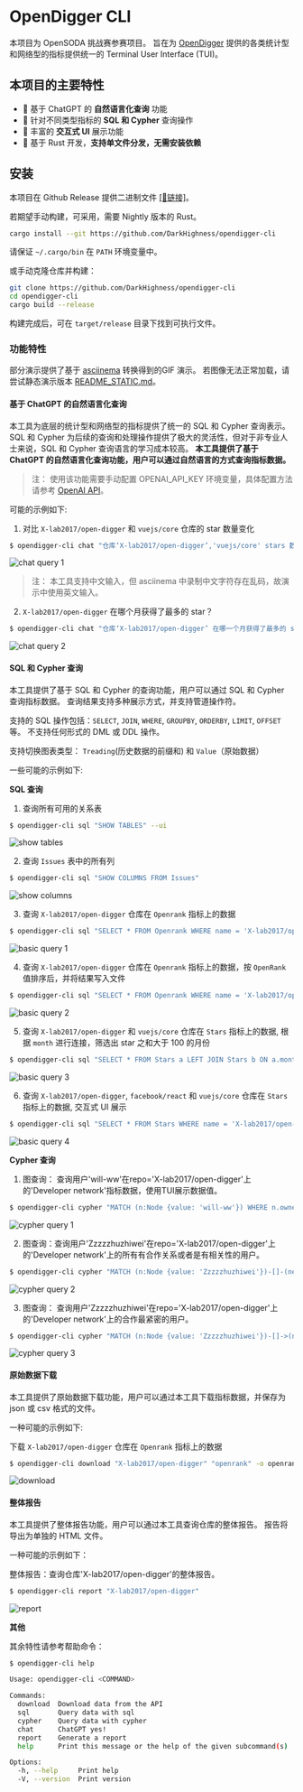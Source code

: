 # OpenDigger CLI

本项目为 OpenSODA 挑战赛参赛项目。 旨在为 [OpenDigger](https://github.com/X-lab2017/open-digger) 提供的各类统计型和网络型的指标提供统一的 Terminal User Interface (TUI)。

## **本项目的主要特性**

* 🚀 基于 ChatGPT 的 **自然语言化查询** 功能
* 🚀 针对不同类型指标的 **SQL 和 Cypher** 查询操作
* 🚀 丰富的 **交互式 UI** 展示功能
* 🚀 基于 Rust 开发，**支持单文件分发，无需安装依赖**

## **安装**

本项目在 Github Release 提供二进制文件 [[🚀链接]](https://github.com/DarkHighness/opendigger-cli/releases/latest)。

若期望手动构建，可采用，需要 Nightly 版本的 Rust。

```bash
cargo install --git https://github.com/DarkHighness/opendigger-cli
```

请保证 `~/.cargo/bin` 在 `PATH` 环境变量中。

或手动克隆仓库并构建：

```bash
git clone https://github.com/DarkHighness/opendigger-cli
cd opendigger-cli
cargo build --release
```

构建完成后，可在 `target/release` 目录下找到可执行文件。

### **功能特性**

部分演示提供了基于 [asciinema](https://asciinema.org/) 转换得到的GIF 演示。 若图像无法正常加载，请尝试静态演示版本 [README_STATIC.md](./README_STATIC.md)。

#### **基于 ChatGPT 的自然语言化查询**

本工具为底层的统计型和网络型的指标提供了统一的 SQL 和 Cypher 查询表示。 SQL 和 Cypher 为后续的查询和处理操作提供了极大的灵活性，但对于非专业人士来说，SQL 和 Cypher 查询语言的学习成本较高。 **本工具提供了基于 ChatGPT 的自然语言化查询功能，用户可以通过自然语言的方式查询指标数据。**

> 注：
>   使用该功能需要手动配置 OPENAI_API_KEY 环境变量，具体配置方法请参考 [OpenAI API](https://platform.openai.com/docs/quickstart)。
> 

可能的示例如下:

1. 对比 `X-lab2017/open-digger` 和 `vuejs/core` 仓库的 star 数量变化

```bash
$ opendigger-cli chat "仓库‘X-lab2017/open-digger’,'vuejs/core' stars 数量的变化, 保留仓库名称" --ui
```

![chat query 1](https://github.com/DarkHighness/opendigger-cli/blob/main/doc/assets/chat_query_1.gif?raw=true)

> 注：
>   本工具支持中文输入，但 asciinema 中录制中文字符存在乱码，故演示中使用英文输入。

2. `X-lab2017/open-digger` 在哪个月获得了最多的 star？

```bash
$ opendigger-cli chat "仓库‘X-lab2017/open-digger’ 在哪一个月获得了最多的 star" --ui
```

![chat query 2](https://github.com/DarkHighness/opendigger-cli/blob/main/doc/assets/chat_query_2.gif?raw=true)

#### **SQL 和 Cypher 查询**

本工具提供了基于 SQL 和 Cypher 的查询功能，用户可以通过 SQL 和 Cypher 查询指标数据。 查询结果支持多种展示方式，并支持管道操作符。 

支持的 SQL 操作包括：`SELECT`, `JOIN`, `WHERE`, `GROUPBY`, `ORDERBY`, `LIMIT`, `OFFSET` 等。 不支持任何形式的 DML 或 DDL 操作。 

支持切换图表类型： `Treading`(历史数据的前缀和) 和 `Value`（原始数据）

一些可能的示例如下:

**SQL 查询**

1. 查询所有可用的关系表

```bash
$ opendigger-cli sql "SHOW TABLES" --ui
```

![show tables](https://github.com/DarkHighness/opendigger-cli/blob/main/doc/assets/sql_query_show_tables.png?raw=true)

2. 查询 `Issues` 表中的所有列

```bash
$ opendigger-cli sql "SHOW COLUMNS FROM Issues"
```

![show columns](https://github.com/DarkHighness/opendigger-cli/blob/main/doc/assets/sql_query_show_columns.png?raw=true)

3. 查询 `X-lab2017/open-digger` 仓库在 `Openrank` 指标上的数据

```bash
$ opendigger-cli sql "SELECT * FROM Openrank WHERE name = 'X-lab2017/open-digger'" --ui
```

![basic query 1](https://github.com/DarkHighness/opendigger-cli/blob/main/doc/assets/basic_query_1.gif?raw=true)

4. 查询 `X-lab2017/open-digger` 仓库在 `Openrank` 指标上的数据，按 `OpenRank` 值排序后，并将结果写入文件

```bash
$ opendigger-cli sql "SELECT * FROM Openrank WHERE name = 'X-lab2017/open-digger'" -o openrank.csv > /dev/null
```

![basic query 2](https://github.com/DarkHighness/opendigger-cli/blob/main/doc/assets/basic_query_2.gif?raw=true)

5. 查询 `X-lab2017/open-digger` 和 `vuejs/core` 仓库在 `Stars` 指标上的数据, 根据 `month` 进行连接，筛选出 star 之和大于 100 的月份

```bash
$ opendigger-cli sql "SELECT * FROM Stars a LEFT JOIN Stars b ON a.month = b.month WHERE a.name = 'X-lab2017/open-digger' AND b.name = 'vuejs/core' AND a.value + b.value > 100" --ui
```

![basic query 3](https://github.com/DarkHighness/opendigger-cli/blob/main/doc/assets/basic_query_3.gif?raw=true)

6. 查询 `X-lab2017/open-digger`, `facebook/react` 和 `vuejs/core` 仓库在 `Stars` 指标上的数据, 交互式 UI 展示

```bash
$ opendigger-cli sql "SELECT * FROM Stars WHERE name = 'X-lab2017/open-digger' OR name = 'facebook/react' OR name = 'vuejs/core'" --ui
```

![basic query 4](https://github.com/DarkHighness/opendigger-cli/blob/main/doc/assets/basic_query_4.gif?raw=true)

**Cypher 查询**

1. 图查询： 查询用户'will-ww'在repo='X-lab2017/open-digger'上的'Developer network'指标数据，使用TUI展示数据值。

```bash
$ opendigger-cli cypher "MATCH (n:Node {value: 'will-ww'}) WHERE n.owner = 'X-lab2017/open-digger' AND n.metric = 'Developer network' RETURN n"
```

![cypher query 1](https://github.com/DarkHighness/opendigger-cli/blob/main/doc/assets/cypher_1.gif?raw=true)

2. 图查询：查询用户'Zzzzzhuzhiwei'在repo='X-lab2017/open-digger'上的'Developer network'上的所有有合作关系或者是有相关性的用户。

```bash
$ opendigger-cli cypher "MATCH (n:Node {value: 'Zzzzzhuzhiwei'})-[]-(neighbor) where n.owner='X-lab2017/open-digger' and n.metric='Developer network' RETURN neighbor"
```

![cypher query 2](https://github.com/DarkHighness/opendigger-cli/blob/main/doc/assets/cypher_2.gif?raw=true)

3. 图查询： 查询用户'Zzzzzhuzhiwei'在repo='X-lab2017/open-digger'上的'Developer network'上的合作最紧密的用户。

```bash
$ opendigger-cli cypher "MATCH (n:Node {value: 'Zzzzzhuzhiwei'})-[]->(neighbor) WHERE n.owner='X-lab2017/open-digger' and n.metric='Developer network' WITH neighbor ORDER BY neighbor.metric DESC LIMIT 1 RETURN neighbor"
```

![cypher query 3](https://github.com/DarkHighness/opendigger-cli/blob/main/doc/assets/cypher_2.png?raw=true)

#### **原始数据下载**

本工具提供了原始数据下载功能，用户可以通过本工具下载指标数据，并保存为 json 或 csv 格式的文件。

一种可能的示例如下:

下载 `X-lab2017/open-digger` 仓库在 `Openrank` 指标上的数据

```bash
$ opendigger-cli download "X-lab2017/open-digger" "openrank" -o openrank.json
```

![download](https://github.com/DarkHighness/opendigger-cli/blob/main/doc/assets/download_command.gif?raw=true)

#### **整体报告**

本工具提供了整体报告功能，用户可以通过本工具查询仓库的整体报告。 报告将导出为单独的 HTML 文件。

一种可能的示例如下：

整体报告：查询仓库'X-lab2017/open-digger'的整体报告。

```bash
$ opendigger-cli report "X-lab2017/open-digger"
```

![report](https://github.com/DarkHighness/opendigger-cli/blob/main/doc/assets/report.png?raw=true)


**其他** 

其余特性请参考帮助命令：

```bash
$ opendigger-cli help

Usage: opendigger-cli <COMMAND>

Commands:
  download  Download data from the API
  sql       Query data with sql
  cypher    Query data with cypher
  chat      ChatGPT yes!
  report    Generate a report
  help      Print this message or the help of the given subcommand(s)

Options:
  -h, --help     Print help
  -V, --version  Print version
```

